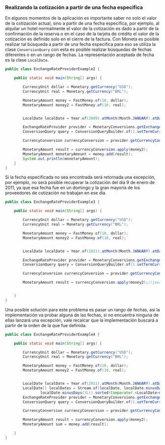 ### Realizando la cotización a partir de una fecha especifica

En algunos momentos de la aplicación es importante saber no solo el valor de la cotización actual, sino a partir de una fecha especifica, por ejemplo, al alquilar un hotel normalmente el valor de la cotización es dado a partir de la confirmación de la reserva o en el caso de la tarjeta de crédito el valor de la cotización es definido solo en el cierre de la factura. Con Moneta es posible realizar tal búsqueda a partir de una fecha especifica para eso se utiliza la clase ```ConversionQuery``` con esta es posible realizar búsquedas de fechas diferentes o en un rango de fechas. La representación aceptada de fecha es la clase ```LocalDate```.


```java
public class ExchangeRateProviderExample2 {

    public static void main(String[] args) {

        CurrencyUnit dollar = Monetary.getCurrency("USD");
        CurrencyUnit real = Monetary.getCurrency("BRL");

        MonetaryAmount money = FastMoney.of(10, dollar);
        MonetaryAmount money2 = FastMoney.of(10, real);


        LocalDate localDate = Year.of(2009).atMonth(Month.JANUARY).atDay(9);

        ExchangeRateProvider provider = MonetaryConversions.getExchangeRateProvider(ExchangeRateType.IMF_HIST);
        ConversionQuery query = ConversionQueryBuilder.of().setTermCurrency(dollar).set(localDate).build();

        CurrencyConversion currencyConversion = provider.getCurrencyConversion(query);

        MonetaryAmount result = currencyConversion.apply(money2);
        MonetaryAmount monetaryAmount = money.add(result);
        System.out.println(monetaryAmount);
    }
}
```

Si la fecha especificada no sea encontrada será retornada una excepción, por ejemplo, no será posible recuperar la cotización del dia 9 de enero de 2011, ya que esa fecha fue en un domingo y la gran mayoria de los proveedores de cotización no trabajan en ese dia.

```java
public class ExchangeRateProviderExample3 {

    public static void main(String[] args) {

        CurrencyUnit dollar = Monetary.getCurrency("USD");
        CurrencyUnit real = Monetary.getCurrency("BRL");

        MonetaryAmount money = FastMoney.of(10, dollar);
        MonetaryAmount money2 = FastMoney.of(10, real);


        LocalDate localDate = Year.of(2011).atMonth(Month.JANUARY).atDay(9);

        ExchangeRateProvider provider = MonetaryConversions.getExchangeRateProvider(ExchangeRateType.IMF_HIST);
        ConversionQuery query = ConversionQueryBuilder.of().setTermCurrency(dollar).set(localDate).build();

        CurrencyConversion currencyConversion = provider.getCurrencyConversion(query);

        MonetaryAmount result = currencyConversion.apply(money2);//javax.money.MonetaryException: There is not exchange on day 2011-01-09 to rate to  rate on IFMRateProvider.


    }
}
```


Una posible solución para este problema es pasar un rango de fechas, asi la implementación va probar alguna de las fechas, si no encuentra ninguna de ellas lanzará una excepción, vale recalcar que la implementación buscará a partir de la orden de la que fue definida.

```java
public class ExchangeRateProviderExample4 {

    public static void main(String[] args) {

        CurrencyUnit dollar = Monetary.getCurrency("USD");
        CurrencyUnit real = Monetary.getCurrency("BRL");

        MonetaryAmount money = FastMoney.of(10, dollar);
        MonetaryAmount money2 = FastMoney.of(10, real);


        LocalDate localDate = Year.of(2011).atMonth(Month.JANUARY).atDay(9);
        LocalDate[] localDates = Stream.of(localDate, localDate.minusDays(1L), localDate.minusDays(2L),
                localDate.minusDays(3L)).sorted(Comparator.<LocalDate>naturalOrder().reversed()).toArray(LocalDate[]::new);
        ExchangeRateProvider provider = MonetaryConversions.getExchangeRateProvider(ExchangeRateType.IMF_HIST);
        ConversionQuery query = ConversionQueryBuilder.of().setTermCurrency(dollar).set(localDates).build();

        CurrencyConversion currencyConversion = provider.getCurrencyConversion(query);

        MonetaryAmount result = currencyConversion.apply(money2);
        MonetaryAmount sum = money.add(result);

    }
}
```
